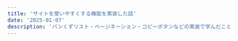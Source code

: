 ```yaml
---
title: 'サイトを使いやすくする機能を実装した話'
date: '2025-01-07'
description: 'パンくずリスト・ページネーション・コピーボタンなどの実装で学んだこと'
---
```

## 